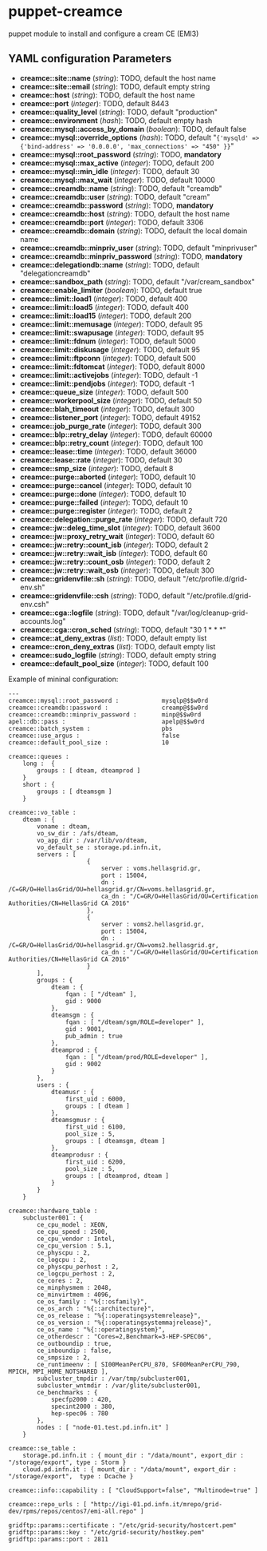 # puppet-creamce

puppet module to install and configure a cream CE (EMI3)


## YAML configuration Parameters

* **creamce::site::name** (_string_): TODO, default the host name
* **creamce::site::email** (_string_): TODO, default empty string
* **creamce::host** (_string_): TODO, default the host name
* **creamce::port** (_integer_): TODO, default 8443
* **creamce::quality_level** (_string_): TODO, default "production"
* **creamce::environment** (_hash_): TODO, default empty hash
* **creamce::mysql::access_by_domain** (_boolean_): TODO, default false
* **creamce::mysql::override_options** (_hash_): TODO, default "`{'mysqld' => {'bind-address' => '0.0.0.0', 'max_connections' => "450" }}`"
* **creamce::mysql::root_password** (_string_): TODO, **mandatory**
* **creamce::mysql::max_active** (_integer_): TODO, default 200
* **creamce::mysql::min_idle** (_integer_): TODO, default 30
* **creamce::mysql::max_wait** (_integer_): TODO, default 10000
* **creamce::creamdb::name** (_string_): TODO, default "creamdb"
* **creamce::creamdb::user** (_string_): TODO, default "cream"
* **creamce::creamdb::password** (_string_): TODO, **mandatory**
* **creamce::creamdb::host** (_string_): TODO, default the host name
* **creamce::creamdb::port** (_integer_): TODO, default 3306
* **creamce::creamdb::domain** (_string_): TODO, default the local domain name
* **creamce::creamdb::minpriv_user** (_string_): TODO, default "minprivuser"
* **creamce::creamdb::minpriv_password** (_string_): TODO, **mandatory**
* **creamce::delegationdb::name** (_string_): TODO, default "delegationcreamdb"
* **creamce::sandbox_path** (_string_): TODO, default "/var/cream_sandbox"
* **creamce::enable_limiter** (_boolean_): TODO, default true
* **creamce::limit::load1** (_integer_): TODO, default 400
* **creamce::limit::load5** (_integer_): TODO, default 400
* **creamce::limit::load15** (_integer_): TODO, default 200
* **creamce::limit::memusage** (_integer_): TODO, default 95
* **creamce::limit::swapusage** (_integer_): TODO, default 95
* **creamce::limit::fdnum** (_integer_): TODO, default 5000
* **creamce::limit::diskusage** (_integer_): TODO, default 95
* **creamce::limit::ftpconn** (_integer_): TODO, default 500
* **creamce::limit::fdtomcat** (_integer_): TODO, default 8000
* **creamce::limit::activejobs** (_integer_): TODO, default -1
* **creamce::limit::pendjobs** (_integer_): TODO, default -1
* **creamce::queue_size** (_integer_): TODO, default 500
* **creamce::workerpool_size** (_integer_): TODO, default 50
* **creamce::blah_timeout** (_integer_): TODO, default 300
* **creamce::listener_port** (_integer_): TODO, default 49152
* **creamce::job_purge_rate** (_integer_): TODO, default 300
* **creamce::blp::retry_delay** (_integer_): TODO, default 60000
* **creamce::blp::retry_count** (_integer_): TODO, default 100
* **creamce::lease::time** (_integer_): TODO, default 36000
* **creamce::lease::rate** (_integer_): TODO, default 30
* **creamce::smp_size** (_integer_): TODO, default 8
* **creamce::purge::aborted** (_integer_): TODO, default 10
* **creamce::purge::cancel** (_integer_): TODO, default 10
* **creamce::purge::done** (_integer_): TODO, default 10
* **creamce::purge::failed** (_integer_): TODO, default 10
* **creamce::purge::register** (_integer_): TODO, default 2
* **creamce::delegation::purge_rate** (_integer_): TODO, default 720
* **creamce::jw::deleg_time_slot** (_integer_): TODO, default 3600
* **creamce::jw::proxy_retry_wait** (_integer_): TODO, default 60
* **creamce::jw::retry::count_isb** (_integer_): TODO, default 2
* **creamce::jw::retry::wait_isb** (_integer_): TODO, default 60
* **creamce::jw::retry::count_osb** (_integer_): TODO, default 2
* **creamce::jw::retry::wait_osb** (_integer_): TODO, default 300
* **creamce::gridenvfile::sh** (_string_): TODO, default "/etc/profile.d/grid-env.sh"
* **creamce::gridenvfile::csh** (_string_): TODO, default "/etc/profile.d/grid-env.csh"
* **creamce::cga::logfile** (_string_): TODO, default "/var/log/cleanup-grid-accounts.log"
* **creamce::cga::cron_sched** (_string_): TODO, default "30 1 * * *"
* **creamce::at_deny_extras** (_list_): TODO, default empty list
* **creamce::cron_deny_extras** (_list_): TODO, default empty list
* **creamce::sudo_logfile** (_string_): TODO, default empty string
* **creamce::default_pool_size** (_integer_): TODO, default 100


Example of mininal configuration:
```
---
creamce::mysql::root_password :            mysqlp@$$w0rd
creamce::creamdb::password :               creamp@$$w0rd
creamce::creamdb::minpriv_password :       minp@$$w0rd
apel::db::pass :                           apelp@$$w0rd
creamce::batch_system :                    pbs
creamce::use_argus :                       false
creamce::default_pool_size :               10

creamce::queues :
    long :  { 
        groups : [ dteam, dteamprod ]
    }
    short : {
        groups : [ dteamsgm ]
    }

creamce::vo_table :
    dteam : { 
        voname : dteam, 
        vo_sw_dir : /afs/dteam, 
        vo_app_dir : /var/lib/vo/dteam, 
        vo_default_se : storage.pd.infn.it,
        servers : [
                      {
                          server : voms.hellasgrid.gr,
                          port : 15004,
                          dn : /C=GR/O=HellasGrid/OU=hellasgrid.gr/CN=voms.hellasgrid.gr,
                          ca_dn : "/C=GR/O=HellasGrid/OU=Certification Authorities/CN=HellasGrid CA 2016"
                      },
                      {
                          server : voms2.hellasgrid.gr,
                          port : 15004,
                          dn : /C=GR/O=HellasGrid/OU=hellasgrid.gr/CN=voms2.hellasgrid.gr,
                          ca_dn : "/C=GR/O=HellasGrid/OU=Certification Authorities/CN=HellasGrid CA 2016"
                      }
        ],
        groups : {
            dteam : {
                fqan : [ "/dteam" ],
                gid : 9000
            },
            dteamsgm : {
                fqan : [ "/dteam/sgm/ROLE=developer" ],
                gid : 9001,
                pub_admin : true
            },
            dteamprod : {
                fqan : [ "/dteam/prod/ROLE=developer" ],
                gid : 9002
            }
        },
        users : {
            dteamusr : {
                first_uid : 6000,
                groups : [ dteam ]
            },
            dteamsgmusr : {
                first_uid : 6100,
                pool_size : 5,
                groups : [ dteamsgm, dteam ]
            },
            dteamprodusr : {
                first_uid : 6200,
                pool_size : 5,
                groups : [ dteamprod, dteam ]
            }
        }
    }

creamce::hardware_table :
    subcluster001 : {
        ce_cpu_model : XEON,
        ce_cpu_speed : 2500,
        ce_cpu_vendor : Intel,
        ce_cpu_version : 5.1,
        ce_physcpu : 2,
        ce_logcpu : 2,
        ce_physcpu_perhost : 2,
        ce_logcpu_perhost : 2,
        ce_cores : 2,
        ce_minphysmem : 2048,
        ce_minvirtmem : 4096,
        ce_os_family : "%{::osfamily}",
        ce_os_arch : "%{::architecture}",
        ce_os_release : "%{::operatingsystemrelease}",
        ce_os_version : "%{::operatingsystemmajrelease}",
        ce_os_name : "%{::operatingsystem}",
        ce_otherdescr : "Cores=2,Benchmark=3-HEP-SPEC06",
        ce_outboundip : true,
        ce_inboundip : false,
        ce_smpsize : 2,
        ce_runtimeenv : [ SI00MeanPerCPU_870, SF00MeanPerCPU_790, MPICH, MPI_HOME_NOTSHARED ],
        subcluster_tmpdir : /var/tmp/subcluster001,
        subcluster_wntmdir : /var/glite/subcluster001,
        ce_benchmarks : {
            specfp2000 : 420,
            specint2000 : 380,
            hep-spec06 : 780
        },
        nodes : [ "node-01.test.pd.infn.it" ]
    }

creamce::se_table :
    storage.pd.infn.it : { mount_dir : "/data/mount", export_dir : "/storage/export", type : Storm }
    cloud.pd.infn.it : { mount_dir : "/data/mount", export_dir : "/storage/export",  type : Dcache }

creamce::info::capability : [ "CloudSupport=false", "Multinode=true" ]

creamce::repo_urls : [ "http://igi-01.pd.infn.it/mrepo/grid-dev/rpms/repos/centos7/emi-all.repo" ]

gridftp::params::certificate : "/etc/grid-security/hostcert.pem"
gridftp::params::key : "/etc/grid-security/hostkey.pem"
gridftp::params::port : 2811

```


